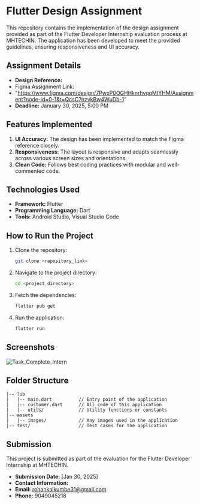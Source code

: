 # Flutter Design Assignment

This repository contains the implementation of the design assignment provided as part of the Flutter Developer Internship evaluation process at MHTECHIN. The application has been developed to meet the provided guidelines, ensuring responsiveness and UI accuracy.

## Assignment Details

- **Design Reference:**
- Figma Assignment Link:
- "https://www.figma.com/design/7PwxP0OGHHknrhvqqMIYHM/Assignment?node-id=0-1&t=QcsC7nzvkBw4WuDb-1"
- **Deadline:** January 30, 2025, 5:00 PM

## Features Implemented

1. **UI Accuracy:** The design has been implemented to match the Figma reference closely.
2. **Responsiveness:** The layout is responsive and adapts seamlessly across various screen sizes and orientations.
3. **Clean Code:** Follows best coding practices with modular and well-commented code.

## Technologies Used

- **Framework:** Flutter
- **Programming Language:** Dart
- **Tools:** Android Studio, Visual Studio Code

## How to Run the Project

1. Clone the repository:
   ```bash
   git clone <repository_link>
   ```

2. Navigate to the project directory:
   ```bash
   cd <project_directory>
   ```

3. Fetch the dependencies:
   ```bash
   flutter pub get
   ```

4. Run the application:
   ```bash
   flutter run
   ```

## Screenshots

![Task_Complete_Intern](https://github.com/user-attachments/assets/4bb6e536-f93e-4d76-8103-b6591f651add)

## Folder Structure

```plaintext
|-- lib
|   |-- main.dart          // Entry point of the application
|   |-- customer.dart      // All code of this application
|   |-- utils/             // Utility functions or constants
|-- assets
|   |-- images/            // Any images used in the application
|-- test/                  // Test cases for the application
```


## Submission

This project is submitted as part of the evaluation for the Flutter Developer Internship at MHTECHIN.

- **Submission Date:** [Jan 30, 2025]
- **Contact Information:**
- **Email:** rohankalkumbe31@gmail.com
- **Phone:** 9049045218
